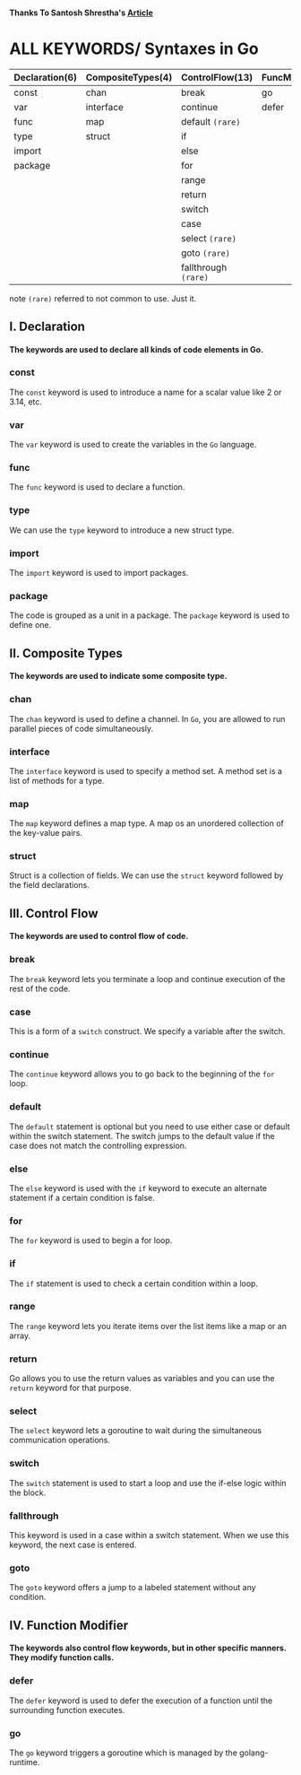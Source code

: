 #### Thanks To Santosh Shrestha's [Article](https://articles.wesionary.team/know-about-25-keywords-in-go-eca109855d4d)

# ALL KEYWORDS/ Syntaxes in Go

| Declaration(6) | CompositeTypes(4) | ControlFlow(13)      | FuncModifier(2) |
| -------------- | ----------------- | -------------------- | --------------- |
| const          | chan              | break                | go              |
| var            | interface         | continue             | defer           |
| func           | map               | default `(rare)`     |                 |
| type           | struct            | if                   |                 |
| import         |                   | else                 |                 |
| package        |                   | for                  |                 |
|                |                   | range                |                 |
|                |                   | return               |                 |
|                |                   | switch               |                 |
|                |                   | case                 |                 |
|                |                   | select `(rare)`      |                 |
|                |                   | goto `(rare)`        |                 |
|                |                   | fallthrough `(rare)` |                 |

note `(rare)` referred to not common to use. Just it.

## I. Declaration

#### The keywords are used to declare all kinds of code elements in Go.

### const

The `const` keyword is used to introduce a name for a scalar value like 2 or 3.14, etc.

### var

The `var` keyword is used to create the variables in the `Go` language.

### func

The `func` keyword is used to declare a function.

### type

We can use the `type` keyword to introduce a new struct type.

### import

The `import` keyword is used to import packages.

### package

The code is grouped as a unit in a package. The `package` keyword is used to define one.

## II. Composite Types

#### The keywords are used to indicate some composite type.

### chan

The `chan` keyword is used to define a channel. In `Go`, you are allowed to run parallel pieces of code simultaneously.

### interface

The `interface` keyword is used to specify a method set. A method set is a list of methods for a type.

### map

The `map` keyword defines a map type. A map os an unordered collection of the key-value pairs.

### struct

Struct is a collection of fields. We can use the `struct` keyword followed by the field declarations.

## III. Control Flow

#### The keywords are used to control flow of code.

### break

The `break` keyword lets you terminate a loop and continue execution of the rest of the code.

### case

This is a form of a `switch` construct. We specify a variable after the switch.

### continue

The `continue` keyword allows you to go back to the beginning of the `for` loop.

### default

The `default` statement is optional but you need to use either case or default within the switch statement. The switch jumps to the default value if the case does not match the controlling expression.

### else

The `else` keyword is used with the `if` keyword to execute an alternate statement if a certain condition is false.

### for

The `for` keyword is used to begin a for loop.

### if

The `if` statement is used to check a certain condition within a loop.

### range

The `range` keyword lets you iterate items over the list items like a map or an array.

### return

Go allows you to use the return values as variables and you can use the `return` keyword for that purpose.

### select

The `select` keyword lets a goroutine to wait during the simultaneous communication operations.

### switch

The `switch` statement is used to start a loop and use the if-else logic within the block.

### fallthrough

This keyword is used in a case within a switch statement. When we use this keyword, the next case is entered.

### goto

The `goto` keyword offers a jump to a labeled statement without any condition.

## IV. Function Modifier

#### The keywords also control flow keywords, but in other specific manners. They modify function calls.

### defer

The `defer` keyword is used to defer the execution of a function until the surrounding function executes.

### go

The `go` keyword triggers a goroutine which is managed by the golang-runtime.

